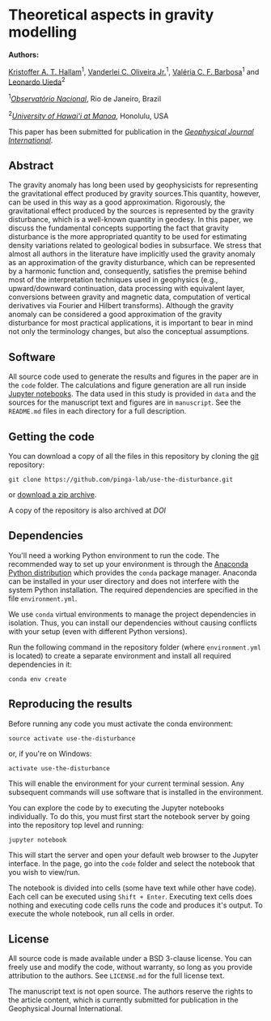 # Theoretical aspects in gravity modelling

**Authors:**

[Kristoffer A. T. Hallam](http://www.pinga-lab.org/people/kristoffer.html)<sup>1</sup>,
[Vanderlei C. Oliveira Jr.](http://www.pinga-lab.org/people/oliveira-jr.html)<sup>1</sup>,
[Valéria C. F. Barbosa](http://www.pinga-lab.org/people/barbosa.html)<sup>1</sup> and
[Leonardo Uieda](https://www.leouieda.com/)<sup>2</sup>

<sup>1</sup>[*Observatório Nacional*](http://www.on.br/), Rio de Janeiro, Brazil

<sup>2</sup>[*University of Hawai'i at Manoa*](http://www.soest.hawaii.edu/GG/index.html), Honolulu, USA

This paper has been submitted for publication in the
[*Geophysical Journal International*](https://academic.oup.com/gji).


## Abstract

The gravity anomaly has long been used by geophysicists for
representing the gravitational effect produced by gravity
sources.This quantity, however, can be used in this way as a good
approximation. Rigorously, the gravitational effect produced by the sources
is represented by the gravity disturbance, which is a well-known
quantity in geodesy.
In this paper, we discuss the fundamental concepts supporting
the fact that gravity disturbance is the more appropriated quantity
to be used for estimating density variations related to geological
bodies in subsurface. We stress that almost all authors in the
literature have implicitly used the gravity anomaly as an approximation
of the gravity disturbance, which can be represented by a harmonic
function and, consequently, satisfies the premise behind most of
the interpretation techniques used in geophysics (e.g.,
upward/downward continuation,
data processing with equivalent layer,
conversions between gravity and magnetic data,
computation of vertical derivatives via Fourier and Hilbert
transforms).
Although the gravity anomaly can be considered a good approximation of the
gravity disturbance for most practical applications,
it is important to bear in mind not only the terminology
changes, but also the conceptual assumptions.


## Software

All source code used to generate the results and figures in the paper are in
the `code` folder.
The calculations and figure generation are all run inside
[Jupyter notebooks](http://jupyter.org/).
The data used in this study is provided in `data` and the sources for the
manuscript text and figures are in `manuscript`.
See the `README.md` files in each directory for a full description.


## Getting the code

You can download a copy of all the files in this repository by cloning the
[git](https://git-scm.com/) repository:

    git clone https://github.com/pinga-lab/use-the-disturbance.git

or [download a zip archive](https://github.com/pinga-lab/use-the-disturbance/archive/master.zip).

A copy of the repository is also archived at *DOI*


## Dependencies

You'll need a working Python environment to run the code.
The recommended way to set up your environment is through the
[Anaconda Python distribution](https://www.anaconda.com/download/) which
provides the `conda` package manager.
Anaconda can be installed in your user directory and does not interfere with
the system Python installation.
The required dependencies are specified in the file `environment.yml`.

We use `conda` virtual environments to manage the project dependencies in
isolation.
Thus, you can install our dependencies without causing conflicts with your
setup (even with different Python versions).

Run the following command in the repository folder (where `environment.yml`
is located) to create a separate environment and install all required
dependencies in it:

    conda env create


## Reproducing the results

Before running any code you must activate the conda environment:

    source activate use-the-disturbance

or, if you're on Windows:

    activate use-the-disturbance

This will enable the environment for your current terminal session.
Any subsequent commands will use software that is installed in the environment.

You can explore the code by to executing the Jupyter notebooks individually.
To do this, you must first start the notebook server by going into the
repository top level and running:

    jupyter notebook

This will start the server and open your default web browser to the Jupyter
interface. In the page, go into the `code` folder and select the notebook that
you wish to view/run.

The notebook is divided into cells (some have text while other have code).
Each cell can be executed using `Shift + Enter`.
Executing text cells does nothing and executing code cells runs the code
and produces it's output.
To execute the whole notebook, run all cells in order.


## License

All source code is made available under a BSD 3-clause license. You can freely
use and modify the code, without warranty, so long as you provide attribution
to the authors. See `LICENSE.md` for the full license text.

The manuscript text is not open source. The authors reserve the rights to the
article content, which is currently submitted for publication in the
Geophysical Journal International.
